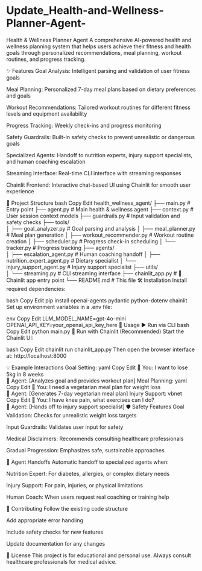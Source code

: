 # Update_Health-and-Wellness-Planner-Agent-
Health & Wellness Planner Agent
A comprehensive AI-powered health and wellness planning system that helps users achieve their fitness and health goals through personalized recommendations, meal planning, workout routines, and progress tracking.

✨ Features
Goal Analysis: Intelligent parsing and validation of user fitness goals

Meal Planning: Personalized 7-day meal plans based on dietary preferences and goals

Workout Recommendations: Tailored workout routines for different fitness levels and equipment availability

Progress Tracking: Weekly check-ins and progress monitoring

Safety Guardrails: Built-in safety checks to prevent unrealistic or dangerous goals

Specialized Agents: Handoff to nutrition experts, injury support specialists, and human coaching escalation

Streaming Interface: Real-time CLI interface with streaming responses

Chainlit Frontend: Interactive chat-based UI using Chainlit for smooth user experience

📁 Project Structure
bash
Copy
Edit
health_wellness_agent/
├── main.py                 # Entry point
├── agent.py                # Main health & wellness agent
├── context.py              # User session context models
├── guardrails.py           # Input validation and safety checks
├── tools/                  
│   ├── goal_analyzer.py    # Goal parsing and analysis
│   ├── meal_planner.py     # Meal plan generation
│   ├── workout_recommender.py # Workout routine creation
│   ├── scheduler.py        # Progress check-in scheduling
│   └── tracker.py          # Progress tracking
├── agents/                 
│   ├── escalation_agent.py # Human coaching handoff
│   ├── nutrition_expert_agent.py # Dietary specialist
│   └── injury_support_agent.py   # Injury support specialist
├── utils/                  
│   └── streaming.py        # CLI streaming interface
├── chainlit_app.py         # 🔁 Chainlit app entry point
└── README.md               # This file
🛠️ Installation
Install required dependencies:

bash
Copy
Edit
pip install openai-agents pydantic python-dotenv chainlit
Set up environment variables in a .env file:

env
Copy
Edit
LLM_MODEL_NAME=gpt-4o-mini
OPENAI_API_KEY=your_openai_api_key_here
🚀 Usage
▶️ Run via CLI
bash
Copy
Edit
python main.py
💬 Run with Chainlit (Recommended)
Start the Chainlit UI:

bash
Copy
Edit
chainlit run chainlit_app.py
Then open the browser interface at: http://localhost:8000

💡 Example Interactions
Goal Setting:
yaml
Copy
Edit
💬 You: I want to lose 5kg in 8 weeks  
🤖 Agent: [Analyzes goal and provides workout plan]
Meal Planning:
yaml
Copy
Edit
💬 You: I need a vegetarian meal plan for weight loss  
🤖 Agent: [Generates 7-day vegetarian meal plan]
Injury Support:
vbnet
Copy
Edit
💬 You: I have knee pain, what exercises can I do?  
🤖 Agent: [Hands off to injury support specialist]
🛡️ Safety Features
Goal Validation: Checks for unrealistic weight loss targets

Input Guardrails: Validates user input for safety

Medical Disclaimers: Recommends consulting healthcare professionals

Gradual Progression: Emphasizes safe, sustainable approaches

🔄 Agent Handoffs
Automatic handoff to specialized agents when:

Nutrition Expert: For diabetes, allergies, or complex dietary needs

Injury Support: For pain, injuries, or physical limitations

Human Coach: When users request real coaching or training help

🤝 Contributing
Follow the existing code structure

Add appropriate error handling

Include safety checks for new features

Update documentation for any changes

📜 License
This project is for educational and personal use.
Always consult healthcare professionals for medical advice.

